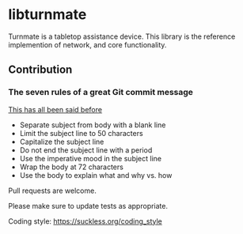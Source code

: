 # libturnmate

Turnmate is a tabletop assistance device. This library is the reference
implemention of network, and core functionality.

## Contribution

### The seven rules of a great Git commit message
[This has all been said before](https://cbea.ms/git-commit)
* Separate subject from body with a blank line
* Limit the subject line to 50 characters
* Capitalize the subject line
* Do not end the subject line with a period
* Use the imperative mood in the subject line
* Wrap the body at 72 characters
* Use the body to explain what and why vs. how

Pull requests are welcome.

Please make sure to update tests as appropriate.

Coding style: https://suckless.org/coding_style
